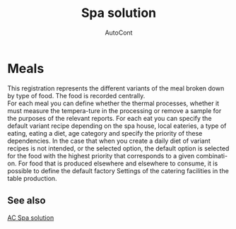 ﻿---
    title: "Spa solution"
    author: AutoCont
    ms.date: 04/30/2018
    ms.topic: article
    ms.prod: dynamics-nav-2017
    ms.contentlocale: en
    ms.lasthandoff: 04/30/2018
---

# Meals

This registration represents the different variants of the meal broken down by type of food. The food is recorded centrally.  
For each meal you can define whether the thermal processes, whether it must measure the tempera-ture in the processing or remove a sample for the purposes of the relevant reports.
For each eat you can specify the default variant recipe depending on the spa house, local eateries, a type of eating, eating a diet, age category and specify the priority of these dependencies. In the case that when you create a daily diet of variant recipes is not intended, or the selected option, the default option is selected for the food with the highest priority that corresponds to a given combinati-on. 
For food that is produced elsewhere and elsewhere to consume, it is possible to define the default factory Settings of the catering facilities in the table production. 



## <a name="see-also"></a>See also
[AC Spa solution](ac-spa-solution.md)